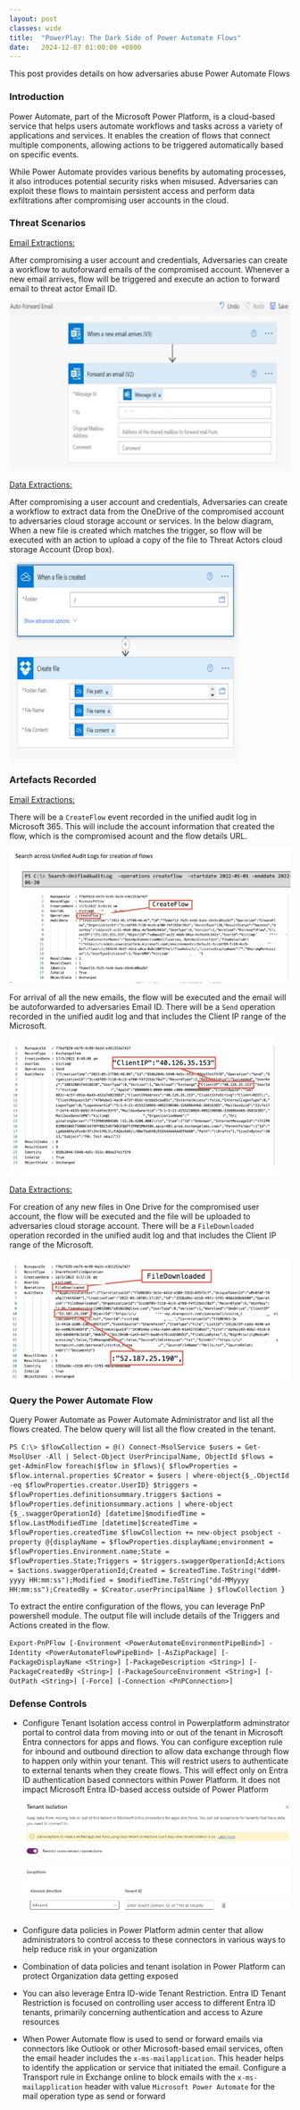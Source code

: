 ```yaml
---
layout: post
classes: wide
title:  "PowerPlay: The Dark Side of Power Automate Flows"
date:   2024-12-07 01:00:00 +0800
--- 
```

This post provides details on how adversaries abuse Power Automate Flows

 
### Introduction
Power Automate, part of the Microsoft Power Platform, is a cloud-based service that helps users automate workflows and tasks across a variety of applications and services. It enables the creation of flows that connect multiple components, allowing actions to be triggered automatically based on specific events.

While Power Automate provides various benefits by automating processes, it also introduces potential security risks when misused. Adversaries can exploit these flows to maintain persistent access and perform data exfiltrations after compromising user accounts in the cloud.


### Threat Scenarios

<u>Email Extractions:</u>

After compromising a user account and credentials, Adversaries can create a workflow to autoforward emails of the compromised account. Whenever a new email arrives, flow will be triggered and execute an action to forward email to threat actor Email ID.

![Autoforward](/image/flows/autoforward1.jpg)


<u>Data Extractions:</u>

After compromising a user account and credentials, Adversaries can create a workflow to extract data from the OneDrive of the compromised account to adversaries cloud storage account or services. In the below diagram, When a new file is created which matches the trigger, so flow will be executed with an action to upload a copy of the file to Threat Actors cloud storage Account (Drop box).

![DataExfil](/image/flows/dataexfil.JPG)


### Artefacts Recorded

<u>Email Extractions:</u>

There will be a `CreateFlow` event recorded in the unified audit log in Microsoft 365. This will include the account information that created the flow, which is the compromised acount and the flow details URL.

![createflow](/image/flows/createflow1.jpg)


For arrival of all the new emails, the flow will be executed and the email will be autoforwarded to adversaries Email ID. There will be a `Send` operation recorded in the unified audit log and that includes the Client IP range of the Microsoft.


![Send](/image/flows/send1.jpg)

<u>Data Extractions:</u>

For creation of any new files in One Drive for the compromised user account, the flow will be executed and the file will be uploaded to adversaries cloud storage account. There will be a `FileDownloaded` operation recorded in the unified audit log and that includes the Client IP range of the Microsoft.


![Download](/image/flows/download1.jpg)

### Query the Power Automate Flow

Query Power Automate as Power Automate Administrator and list all the flows created. The below query will list all the flow created in the tenant.

`PS C:\> $flowCollection = @()
Connect-MsolService
$users = Get-MsolUser -All | Select-Object UserPrincipalName, ObjectId
$flows = get-AdminFlow
foreach($flow in $flows){
$flowProperties = $flow.internal.properties
$Creator = $users | where-object{$_.ObjectId -eq $flowProperties.creator.UserID}
$triggers = $flowProperties.definitionsummary.triggers
$actions = $flowProperties.definitionsummary.actions | where-object {$_.swaggerOperationId}
[datetime]$modifiedTime = $flow.LastModifiedTime
[datetime]$createdTime = $flowProperties.createdTime
$flowCollection += new-object psobject -property @{displayName
= $flowProperties.displayName;environment =
$flowProperties.Environment.name;State = $flowProperties.State;Triggers =
$triggers.swaggerOperationId;Actions = $actions.swaggerOperationId;Created = $createdTime.ToString("ddMM-yyyy HH:mm:ss");Modified = $modifiedTime.ToString("dd-MMyyyy HH:mm:ss");CreatedBy = $Creator.userPrincipalName
}
$flowCollection
}`

To extract the entire configuration of the flows, you can leverage PnP powershell module. The output file will include details of the Triggers and Actions created in the flow.

`Export-PnPFlow [-Environment <PowerAutomateEnvironmentPipeBind>] -Identity <PowerAutomateFlowPipeBind>
 [-AsZipPackage] [-PackageDisplayName <String>] [-PackageDescription <String>] [-PackageCreatedBy <String>]
 [-PackageSourceEnvironment <String>] [-OutPath <String>] [-Force] [-Connection <PnPConnection>]`

### Defense Controls

- Configure Tenant Isolation access control in Powerplatform adminstrator portal to control data from moving into or out of the tenant in Microsoft Entra connectors for apps and flows. 
You can configure exception rule for inbound and outbound direction to allow data exchange through flow to happen only within your tenant. This will restrict users to authenticate to external tenants when they create flows. This will effect only on Entra ID authentication based connectors within Power Platform. It does not impact Microsoft Entra ID-based access outside of Power Platform

  ![TenantIsolation](/image/flows/isolation.JPG)

- Configure data policies in Power Platform admin center that allow administrators to control access to these connectors in various ways to help reduce risk in your organization

- Combination of data policies and tenant isolation in Power Platform can protect Organization data getting exposed 

- You can also leverage Entra ID-wide Tenant Restriction. Entra ID Tenant Restriction is focused on controlling user access to different Entra ID tenants, primarily concerning authentication and access to Azure resources

- When Power Automate flow is used to send or forward emails via connectors like Outlook or other Microsoft-based email services, often the email header includes the `x-ms-mailapplication`. This header helps to identify the application or service that initiated the email. Configure a Transport rule in Exchange online to block emails with the `x-ms-mailapplication` header with value `Microsoft Power Automate` for the mail operation type as send or forward


 

